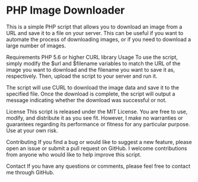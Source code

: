 # PHP Image Downloader
This is a simple PHP script that allows you to download an image from a URL and save it to a file on your server. This can be useful if you want to automate the process of downloading images, or if you need to download a large number of images.

Requirements
PHP 5.6 or higher
CURL library
Usage
To use the script, simply modify the $url and $filename variables to match the URL of the image you want to download and the filename you want to save it as, respectively. Then, upload the script to your server and run it.

The script will use CURL to download the image data and save it to the specified file. Once the download is complete, the script will output a message indicating whether the download was successful or not.

License
This script is released under the MIT License. You are free to use, modify, and distribute it as you see fit. However, I make no warranties or guarantees regarding its performance or fitness for any particular purpose. Use at your own risk.

Contributing
If you find a bug or would like to suggest a new feature, please open an issue or submit a pull request on GitHub. I welcome contributions from anyone who would like to help improve this script.

Contact
If you have any questions or comments, please feel free to contact me through GitHub.

